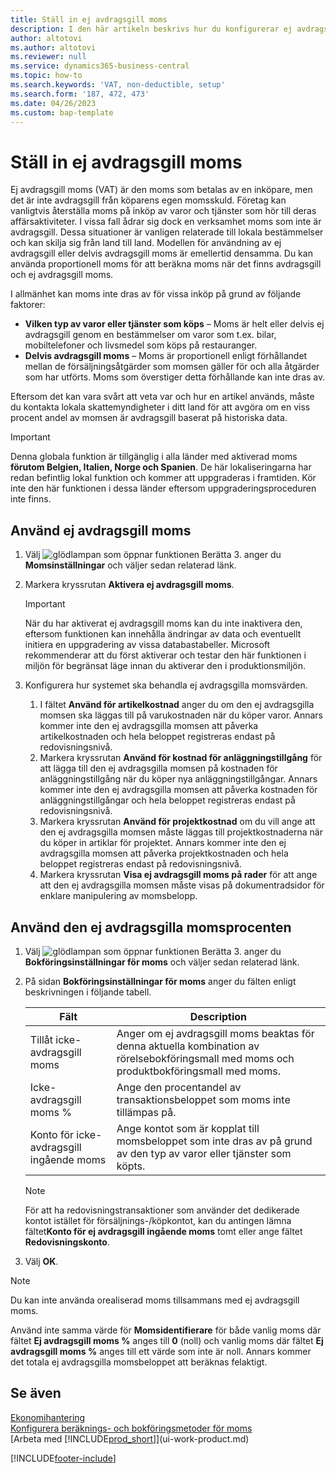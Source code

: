 ```yaml
---
title: Ställ in ej avdragsgill moms
description: I den här artikeln beskrivs hur du konfigurerar ej avdragsgill moms i Microsoft Dynamics 365 Business Central.
author: altotovi
ms.author: altotovi
ms.reviewer: null
ms.service: dynamics365-business-central
ms.topic: how-to
ms.search.keywords: 'VAT, non-deductible, setup'
ms.search.form: '187, 472, 473'
ms.date: 04/26/2023
ms.custom: bap-template
---
```


# <a name="set-up-non-deductible-vat"></a>Ställ in ej avdragsgill moms

Ej avdragsgill moms (VAT) är den moms som betalas av en inköpare, men det är inte avdragsgill från köparens egen momsskuld. Företag kan vanligtvis återställa moms på inköp av varor och tjänster som hör till deras affärsaktiviteter. I vissa fall ådrar sig dock en verksamhet moms som inte är avdragsgill. Dessa situationer är vanligen relaterade till lokala bestämmelser och kan skilja sig från land till land. Modellen för användning av ej avdragsgill eller delvis avdragsgill moms är emellertid densamma. Du kan använda proportionell moms för att beräkna moms när det finns avdragsgill och ej avdragsgill moms.

I allmänhet kan moms inte dras av för vissa inköp på grund av följande faktorer:

- **Vilken typ av varor eller tjänster som köps** – Moms är helt eller delvis ej avdragsgill genom en bestämmelser om varor som t.ex. bilar, mobiltelefoner och livsmedel som köps på restauranger.
- **Delvis avdragsgill moms** – Moms är proportionell enligt förhållandet mellan de försäljningsåtgärder som momsen gäller för och alla åtgärder som har utförts. Moms som överstiger detta förhållande kan inte dras av.

Eftersom det kan vara svårt att veta var och hur en artikel används, måste du kontakta lokala skattemyndigheter i ditt land för att avgöra om en viss procent andel av momsen är avdragsgill baserat på historiska data. 

> [!IMPORTANT]
> Denna globala funktion är tillgänglig i alla länder med aktiverad moms **förutom Belgien, Italien, Norge och Spanien**. De här lokaliseringarna har redan befintlig lokal funktion och kommer att uppgraderas i framtiden. Kör inte den här funktionen i dessa länder eftersom uppgraderingsproceduren inte finns.

## <a name="use-non-deductible-vat"></a>Använd ej avdragsgill moms

1. Välj ![glödlampan som öppnar funktionen Berätta 3.](media/ui-search/search_small.png "Berätta vad du vill göra") anger du **Momsinställningar** och väljer sedan relaterad länk.
2. Markera kryssrutan **Aktivera ej avdragsgill moms**.

    > [!IMPORTANT]
    > När du har aktiverat ej avdragsgill moms kan du inte inaktivera den, eftersom funktionen kan innehålla ändringar av data och eventuellt initiera en uppgradering av vissa databastabeller. Microsoft rekommenderar att du först aktiverar och testar den här funktionen i miljön för begränsat läge innan du aktiverar den i produktionsmiljön.

3. Konfigurera hur systemet ska behandla ej avdragsgilla momsvärden.

    1. I fältet **Använd för artikelkostnad** anger du om den ej avdragsgilla momsen ska läggas till på varukostnaden när du köper varor. Annars kommer inte den ej avdragsgilla momsen att påverka artikelkostnaden och hela beloppet registreras endast på redovisningsnivå.
    2. Markera kryssrutan **Använd för kostnad för anläggningstillgång** för att lägga till den ej avdragsgilla momsen på kostnaden för anläggningstillgång när du köper nya anläggningstillgångar. Annars kommer inte den ej avdragsgilla momsen att påverka kostnaden för anläggningstillgångar och hela beloppet registreras endast på redovisningsnivå.
    3. Markera kryssrutan **Använd för projektkostnad** om du vill ange att den ej avdragsgilla momsen måste läggas till projektkostnaderna när du köper in artiklar för projektet. Annars kommer inte den ej avdragsgilla momsen att påverka projektkostnaden och hela beloppet registreras endast på redovisningsnivå.
    4. Markera kryssrutan **Visa ej avdragsgill moms på rader** för att ange att den ej avdragsgilla momsen måste visas på dokumentradsidor för enklare manipulering av momsbelopp.

## <a name="use-the-non-deductible-vat-percentage"></a>Använd den ej avdragsgilla momsprocenten

1. Välj ![glödlampan som öppnar funktionen Berätta 3.](media/ui-search/search_small.png "Berätta vad du vill göra") anger du **Bokföringsinställningar för moms** och väljer sedan relaterad länk.
2. På sidan **Bokföringsinställningar för moms** anger du fälten enligt beskrivningen i följande tabell.

    | Fält | Description |
    |-------|-------------|
    | Tillåt icke-avdragsgill moms | Anger om ej avdragsgill moms beaktas för denna aktuella kombination av rörelsebokföringsmall med moms och produktbokföringsmall med moms. |
    | Icke-avdragsgill moms % | Ange den procentandel av transaktionsbeloppet som moms inte tillämpas på. |
    | Konto för icke-avdragsgill ingående moms | Ange kontot som är kopplat till momsbeloppet som inte dras av på grund av den typ av varor eller tjänster som köpts. |

    > [!NOTE]
    > För att ha redovisningstransaktioner som använder det dedikerade kontot istället för försäljnings-/köpkontot, kan du antingen lämna fältet**Konto för ej avdragsgill ingående moms** tomt eller ange fältet **Redovisningskonto**.

3. Välj **OK**.

> [!NOTE]
> Du kan inte använda orealiserad moms tillsammans med ej avdragsgill moms.
>
> Använd inte samma värde för **Momsidentifierare** för både vanlig moms där fältet **Ej avdragsgill moms %** anges till **0** (noll) och vanlig moms där fältet **Ej avdragsgill moms %** anges till ett värde som inte är noll. Annars kommer det totala ej avdragsgilla momsbeloppet att beräknas felaktigt.

## <a name="see-also"></a>Se även

[Ekonomihantering](finance.md)  
[Konfigurera beräknings- och bokföringsmetoder för moms](finance-setup-vat.md)  
[Arbeta med [!INCLUDE[prod_short](includes/prod_short.md)]](ui-work-product.md)

[!INCLUDE[footer-include](includes/footer-banner.md)]
